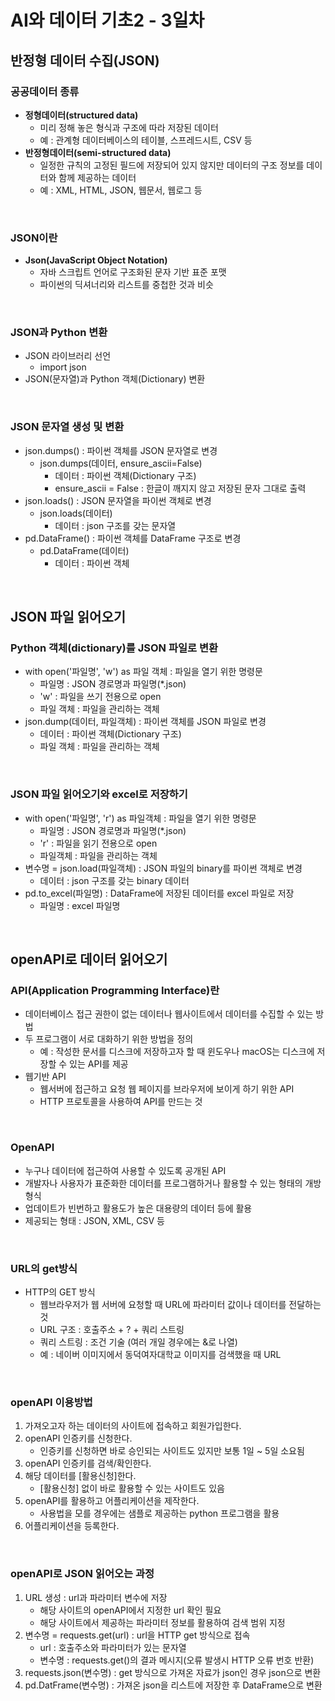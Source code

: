 # AI와 데이터 기초2 - 3일차

## 반정형 데이터 수집(JSON)

### 공공데이터 종류

- **정형데이터(structured data)**
    - 미리 정해 놓은 형식과 구조에 따라 저장된 데이터
    - 예 : 관계형 데이터베이스의 테이블, 스프레드시트, CSV 등
- **반정형데이터(semi-structured data)**
    - 일정한 규칙의 고정된 필드에 저장되어 있지 않지만 데이터의 구조 정보를 데이터와 함께 제공하는 데이터
    - 예 : XML, HTML, JSON, 웹문서, 웹로그 등

<br/>

### JSON이란

- **Json(JavaScript Object Notation)**
    - 자바 스크립트 언어로 구조화된 문자 기반 표준 포맷
    - 파이썬의 딕셔너리와 리스트를 중첩한 것과 비슷

<br/>

### JSON과 Python 변환

- JSON 라이브러리 선언
    - import json
- JSON(문자열)과 Python 객체(Dictionary) 변환

<br/>

### JSON 문자열 생성 및 변환

- json.dumps() : 파이썬 객체를 JSON 문자열로 변경
    - json.dumps(데이터, ensure_ascii=False)
        - 데이터 : 파이썬 객체(Dictionary 구조)
        - ensure_ascii = False : 한글이 깨지지 않고 저장된 문자 그대로 출력
- json.loads() : JSON 문자열을 파이썬 객체로 변경
    - json.loads(데이터)
        - 데이터 : json 구조를 갖는 문자열
- pd.DataFrame() : 파이썬 객체를 DataFrame 구조로 변경
    - pd.DataFrame(데이터)
        - 데이터 : 파이썬 객체

<br/>

## JSON 파일 읽어오기

### Python 객체(dictionary)를 JSON 파일로 변환

- with open('파일명', 'w') as 파일 객체 : 파일을 열기 위한 명령문
    - 파일명 : JSON 경로명과 파일명(*.json)
    - 'w' : 파일을 쓰기 전용으로 open
    - 파일 객체 : 파일을 관리하는 객체
- json.dump(데이터, 파일객체) : 파이썬 객체를 JSON 파일로 변경
    - 데이터 : 파이썬 객체(Dictionary 구조)
    - 파일 객체 : 파일을 관리하는 객체

<br/>

### JSON 파일 읽어오기와 excel로 저장하기

- with open('파일명', 'r') as 파일객체 : 파일을 열기 위한 명령문
    - 파일명 : JSON 경로명과 파일명(*.json)
    - 'r' : 파일을 읽기 전용으로 open
    - 파일객체 : 파일을 관리하는 객체
- 변수명 = json.load(파일객체) : JSON 파일의 binary를 파이썬 객체로 변경
    - 데이터 : json 구조를 갖는 binary 데이터
- pd.to_excel(파일명) : DataFrame에 저장된 데이터를 excel 파일로 저장
    - 파일명 : excel 파일명

<br/>

## openAPI로 데이터 읽어오기

### API(Application Programming Interface)란

- 데이터베이스 접근 권한이 없는 데이터나 웹사이트에서 데이터를 수집할 수 있는 방법
- 두 프로그램이 서로 대화하기 위한 방법을 정의 
    - 예 : 작성한 문서를 디스크에 저장하고자 할 때 윈도우나 macOS는 디스크에 저장할 수 있는 API를 제공
- 웹기반 API
    - 웹서버에 접근하고 요청 웹 페이지를 브라우저에 보이게 하기 위한 API
    - HTTP 프로토콜을 사용하여 API를 만드는 것

<br/>

### OpenAPI

- 누구나 데이터에 접근하여 사용할 수 있도록 공개된 API
- 개발자나 사용자가 표준화한 데이터를 프로그램하거나 활용할 수 있는 형태의 개방 형식
- 업데이트가 빈번하고 활용도가 높은 대용량의 데이터 등에 활용
- 제공되는 형태 : JSON, XML, CSV 등

<br/>

### URL의 get방식

- HTTP의 GET 방식
    - 웹브라우저가 웹 서버에 요청할 때 URL에 파라미터 값이나 데이터를 전달하는 것
    - URL 구조 : 호출주소 + ? + 쿼리 스트링
    - 쿼리 스트링 : 조건 기술 (여러 개일 경우에는 &로 나열)
    - 예 : 네이버 이미지에서 동덕여자대학교 이미지를 검색했을 때 URL

<br/>

### openAPI 이용방법

1. 가져오고자 하는 데이터의 사이트에 접속하고 회원가입한다.
2. openAPI 인증키를 신청한다.
    - 인증키를 신청하면 바로 승인되는 사이트도 있지만 보통 1일 ~ 5일 소요됨
3. openAPI 인증키를 검색/확인한다.
4. 해당 데이터를 [활용신청]한다.
    - [활용신청] 없이 바로 활용할 수 있는 사이트도 있음
5. openAPI를 활용하고 어플리케이션을 제작한다.
    - 사용법을 모를 경우에는 샘플로 제공하는 python 프로그램을 활용
6. 어플리케이션을 등록한다.

<br/>

### openAPI로 JSON 읽어오는 과정

1. URL 생성 : url과 파라미터 변수에 저장
    - 해당 사이트의 openAPI에서 지정한 url 확인 필요
    - 해당 사이트에서 제공하는 파라미터 정보를 활용하여 검색 범위 지정
2. 변수명 = requests.get(url) : url을 HTTP get 방식으로 접속
    - url : 호출주소와 파라미터가 있는 문자열
    - 변수명 : requests.get()의 결과 메시지(오류 발생시 HTTP 오류 번호 반환)
3. requests.json(변수명) : get 방식으로 가져온 자료가 json인 경우 json으로 변환
4. pd.DatFrame(변수명) : 가져온 json을 리스트에 저장한 후 DataFrame으로 변환
